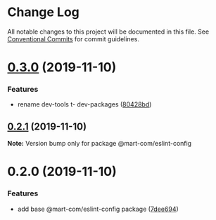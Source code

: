 # Change Log

All notable changes to this project will be documented in this file.
See [Conventional Commits](https://conventionalcommits.org) for commit guidelines.

# [0.3.0](https://github.com/mart-com/npm-shared-configs/compare/@mart-com/eslint-config@0.2.1...@mart-com/eslint-config@0.3.0) (2019-11-10)


### Features

* rename dev-tools t- dev-packages ([80428bd](https://github.com/mart-com/npm-shared-configs/commit/80428bd0ed3a50ad7d0950bc1c5d8c92c3889dc4))





## [0.2.1](https://github.com/mart-com/npm-shared-configs/compare/@mart-com/eslint-config@0.2.0...@mart-com/eslint-config@0.2.1) (2019-11-10)

**Note:** Version bump only for package @mart-com/eslint-config





# 0.2.0 (2019-11-10)


### Features

* add base @mart-com/eslint-config package ([7dee694](https://github.com/mart-com/npm-shared-configs/commit/7dee6949c5934b82511cf6e31d2f293499459b69))
